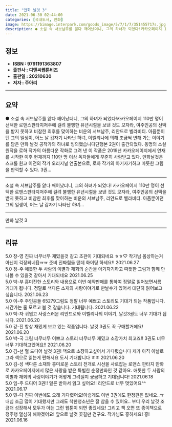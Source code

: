```yaml
---
title: "만화 날것 3"
date: 2021-06-30 02:44:00
categories: [국내도서, 만화]
image: https://bimage.interpark.com/goods_image/5/7/1/7/351455717s.jpg
description: ● 소설 속 서브남주를 앓다 깨어났더니, 그의 하녀가 되었다!카카오페이지 110만 명이 선택한 로맨스판타지저주에 걸려 불행한 유년시절을 보낸 것도 모자라, 여주인공의 선택을 받지 못하고 비참한 최후를 맞이하는 비운의 서브남주, 리안드로 벨라비티. 아픔뿐이던 그의 일생이, 어느 날 갑자
---
```


## **정보**

- **ISBN : 9791191363807**
- **출판사 : 디앤씨웹툰비즈**
- **출판일 : 20210630**
- **저자 : 주아리**

------



## **요약**

●  소설 속 서브남주를 앓다 깨어났더니, 그의 하녀가 되었다!카카오페이지 110만 명이 선택한 로맨스판타지저주에 걸려 불행한 유년시절을 보낸 것도 모자라, 여주인공의 선택을 받지 못하고 비참한 최후를 맞이하는 비운의 서브남주, 리안드로 벨라비티. 아픔뿐이던 그의 일생이, 어느 날 갑자기 나타난 하녀, 이벨리나에 의해 조금씩 변해 가는 이야기를 담은 만화 날것  공작가의 하녀로 빙의했습니다단행본 2권이 출간되었다. 동명의 소설 원작을 로하 작가의 아름다운 작화로 그려 낸 이 작품은 2019년 카카오페이지에서 연재를 시작한 이후 현재까지 110만 명 이상 독자들에게 꾸준히 사랑받고 있다. 만화날것은 스크롤 원고 이전의 작가 오리지널 연출본으로, 로하 작가의 아기자기하고 따뜻한 그림을 만끽할 수 있다. 3권...

------

소설 속 서브남주를 앓다 깨어났더니,
그의 하녀가 되었다!
카카오페이지 110만 명이 선택한 로맨스판타지저주에 걸려 불행한 유년시절을 보낸 것도 모자라, 여주인공의 선택을 받지 못하고 비참한 최후를 맞이하는 비운의 서브남주, 리안드로 벨라비티. 아픔뿐이던 그의 일생이, 어느 날 갑자기 나타난 하녀... 

------


만화 날것 3 

------


## **리뷰** 

5.0 장-영 진짜 너무너무 재밌을것 같고 초판이 기대되네요 ㅎㅎ♡ 작가님 몸상하는거 아닌지 걱정되네욥ㅠㅠ 준비 진짜힘들 탠데 화이팅 하세요!! 2021.06.27 <br/>5.0 정-주 애틋한 두 사람의 이별과 재회의 순간을 아기자기하고 따뜻한 그림과 함께 만나볼 수 있을것 같아서 기대되네요 2021.06.25 <br/>5.0 박-부 흥미진한 스토리와 내용으로 이번 예약판매를 통하여 정말로 읽어보면서름 기대가 됩니다. 정말로 색다른 소재의 사랑이야기로 만날수가 있어서 대단히 읽어보고 싶습니다. 2021.06.23 <br/>5.0 이-주 주인공들 65279그림도 정말  너무 예쁘고 스토리도 기대가 되는 작품입니다.  시간가는 줄 모르고 볼 것 같습니다. 기대됩니다. 2021.06.22 <br/>5.0 박-자 귀엽고 사랑스러운 리안드로와 이벨리나의 이야기, 날것3권도 너무 기대가 됩니다. 2021.06.20 <br/>5.0 강-진 항상 재밌게 보고 있는 작품입니다. 날것 3권도 꼭 구매할거에요! 2021.06.20 <br/>5.0 박-국 그림 너무너무 이쁘고
스토리 너무너무 재밌고
소장가치 최고죠!!
3권도 너무너무 기대하고있어요!! 2021.06.20 <br/>5.0 김-선 헐 드디어 날것 3권! 책으로 소장하고싶어서 기다렸습니다 제가 아직 아날로그라 책으로 읽는게 편해서요 도서 기대합니다 ㅎㅎ 2021.06.20 <br/>5.0 김-성 색다른 소재와 흥미로운 스토리 전개로 시선을 사로잡는 로맨스 판타지 만화로 카카오페이지에서 많은 사랑을 받은 특별한 순정만화인 것 같아요. 애틋한 두 사람의 이별과 재회의 사랑이야기가 어떻게 그려질지 궁금하고 기대됩니다! 2021.06.18 <br/>5.0 임-주 드디어 3권!! 얼른 받아서 읽고 싶어요!! 리안드로 너무 멋있어요^^ 2021.06.17 <br/>5.0 민-다 진짜 이번에도 오래 기다렸어요!아쉽게도 이번 3권에도 한정판은 없네요..ㅠ내심 조금 많이 기대했지만 그래도 착한청소년은 잘 참을 수 있어요.. 부디 우리 날것 조금더 성장해서 모두가 아는 그런 웹툰이 되면 좋겠네요! 그리고 책 오면 또 종이책으로 정주행 열심히 해야겠어요! 앞으로 날것 꽃길만 걷구요. 작가님도 흥하세요! 흥! 2021.06.16 <br/>